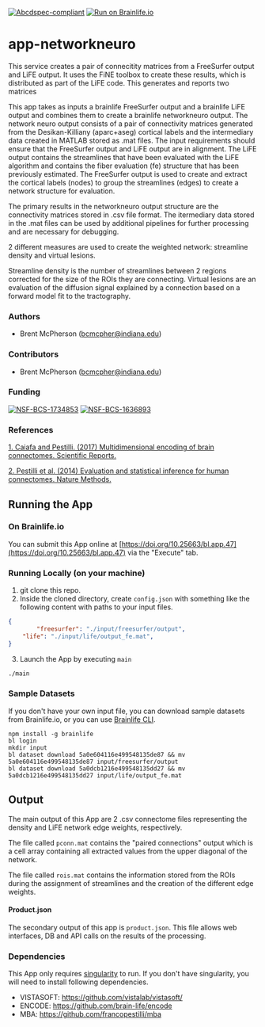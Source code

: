 [![Abcdspec-compliant](https://img.shields.io/badge/ABCD_Spec-v1.1-green.svg)](https://github.com/brain-life/abcd-spec)
[![Run on Brainlife.io](https://img.shields.io/badge/Brainlife-bl.app.v1.0-blue.svg)](https://doi.org/10.25663/bl.app.1)

# app-networkneuro

This service creates a pair of connecitity matrices from a FreeSurfer output and LiFE output. It uses the FiNE toolbox to create these results, which is distributed as part of the LiFE code. This generates and reports two matrices 

This app takes as inputs a brainlife FreeSurfer output and a brainlife LiFE output and combines them to create a brainlife networkneuro output. The network neuro output consists of a pair of connectivity matrices generated from the Desikan-Killiany (aparc+aseg) cortical labels and the intermediary data created in MATLAB stored as .mat files. The input requirements should ensure that the FreeSurfer output and LiFE output are in alignment. The LiFE output contains the streamlines that have been evaluated with the LiFE algorithm and contains the fiber evaluation (fe) structure that has been previously estimated. The FreeSurfer output is used to create and extract the cortical labels (nodes) to group the streamlines (edges) to create a network structure for evaluation.

The primary results in the networkneuro output structure are the connectivity matrices stored in .csv file format. The itermediary data stored in the .mat files can be used by additional pipelines for further processing and are necessary for debugging. 

2 different measures are used to create the weighted network: streamline density and virtual lesions.

Streamline density is the number of streamlines between 2 regions corrected for the size of the ROIs they are connecting.
Virtual lesions are an evaluation of the diffusion signal explained by a connection based on a forward model fit to the tractography.

### Authors
- Brent McPherson (bcmcpher@indiana.edu)

### Contributors
- Brent McPherson (bcmcpher@indiana.edu)

### Funding 
[![NSF-BCS-1734853](https://img.shields.io/badge/NSF_BCS-1734853-blue.svg)](https://nsf.gov/awardsearch/showAward?AWD_ID=1734853)
[![NSF-BCS-1636893](https://img.shields.io/badge/NSF_BCS-1636893-blue.svg)](https://nsf.gov/awardsearch/showAward?AWD_ID=1636893)

### References 
[1. Caiafa and Pestilli. (2017) Multidimensional encoding of brain connectomes. Scientific Reports.](https://www.ncbi.nlm.nih.gov/pubmed/28904382)

[2. Pestilli et al. (2014) Evaluation and statistical inference for human connectomes. Nature Methods.](https://www.ncbi.nlm.nih.gov/pubmed/25194848)

## Running the App 

### On Brainlife.io

You can submit this App online at [https://doi.org/10.25663/bl.app.47](https://doi.org/10.25663/bl.app.47) via the "Execute" tab.

### Running Locally (on your machine)

1. git clone this repo.
2. Inside the cloned directory, create `config.json` with something like the following content with paths to your input files.

```json
{
        "freesurfer": "./input/freesurfer/output",
	"life": "./input/life/output_fe.mat",
}
```

3. Launch the App by executing `main`

```bash
./main
```

### Sample Datasets

If you don't have your own input file, you can download sample datasets from Brainlife.io, or you can use [Brainlife CLI](https://github.com/brain-life/cli).

```
npm install -g brainlife
bl login
mkdir input
bl dataset download 5a0e604116e499548135de87 && mv 5a0e604116e499548135de87 input/freesurfer/output
bl dataset download 5a0dcb1216e499548135dd27 && mv 5a0dcb1216e499548135dd27 input/life/output_fe.mat
```

## Output

The main output of this App are 2 .csv connectome files representing the density and LiFE network edge weights, respectively.

The file called `pconn.mat` contains the "paired connections" output which is a cell array containing all extracted values from the upper diagonal of the network.

The file called `rois.mat` contains the information stored from the ROIs during the assignment of streamlines and the creation of the different edge weights.

#### Product.json

The secondary output of this app is `product.json`. This file allows web interfaces, DB and API calls on the results of the processing. 

### Dependencies

This App only requires [singularity](https://www.sylabs.io/singularity/) to run. If you don't have singularity, you will need to install following dependencies.  

  - VISTASOFT: https://github.com/vistalab/vistasoft/
  - ENCODE: https://github.com/brain-life/encode
  - MBA: https://github.com/francopestilli/mba


